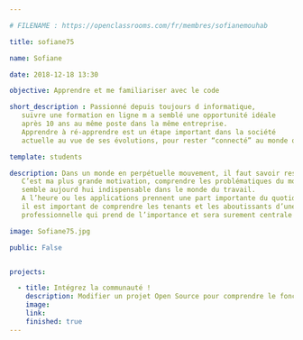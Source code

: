 ```yaml
---

# FILENAME : https://openclassrooms.com/fr/membres/sofianemouhab

title: sofiane75

name: Sofiane

date: 2018-12-18 13:30

objective: Apprendre et me familiariser avec le code

short_description : Passionné depuis toujours d informatique, 
   suivre une formation en ligne m a semblé une opportunité idéale 
   après 10 ans au même poste dans la même entreprise. 
   Apprendre à ré-apprendre est un étape important dans la société 
   actuelle au vue de ses évolutions, pour rester “connecté” au monde qui nous entoure

template: students

description: Dans un monde en perpétuelle mouvement, il faut savoir rester à la page.
   C’est ma plus grande motivation, comprendre les problématiques du monde numérique 
   semble aujourd hui indispensable dans le monde du travail. 
   A l’heure ou les applications prennent une part importante du quotidien de chacun, 
   il est important de comprendre les tenants et les aboutissants d’une branche
   professionnelle qui prend de l’importance et sera surement centrale dans un futur proche 

image: Sofiane75.jpg

public: False


projects:

  - title: Intégrez la communauté !
    description: Modifier un projet Open Source pour comprendre le fonctionnement de Git, de Github et des pull requests. 
    image: 
    link: 
    finished: true
---
```


